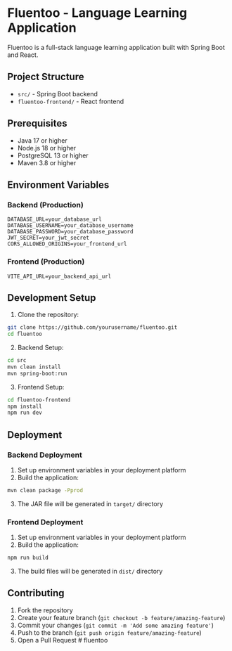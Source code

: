 # Fluentoo - Language Learning Application

Fluentoo is a full-stack language learning application built with Spring Boot and React.

## Project Structure

- `src/` - Spring Boot backend
- `fluentoo-frontend/` - React frontend

## Prerequisites

- Java 17 or higher
- Node.js 18 or higher
- PostgreSQL 13 or higher
- Maven 3.8 or higher

## Environment Variables

### Backend (Production)

```env
DATABASE_URL=your_database_url
DATABASE_USERNAME=your_database_username
DATABASE_PASSWORD=your_database_password
JWT_SECRET=your_jwt_secret
CORS_ALLOWED_ORIGINS=your_frontend_url
```

### Frontend (Production)

```env
VITE_API_URL=your_backend_api_url
```

## Development Setup

1. Clone the repository:

```bash
git clone https://github.com/yourusername/fluentoo.git
cd fluentoo
```

2. Backend Setup:

```bash
cd src
mvn clean install
mvn spring-boot:run
```

3. Frontend Setup:

```bash
cd fluentoo-frontend
npm install
npm run dev
```

## Deployment

### Backend Deployment

1. Set up environment variables in your deployment platform
2. Build the application:

```bash
mvn clean package -Pprod
```

3. The JAR file will be generated in `target/` directory

### Frontend Deployment

1. Set up environment variables in your deployment platform
2. Build the application:

```bash
npm run build
```

3. The build files will be generated in `dist/` directory

## Contributing

1. Fork the repository
2. Create your feature branch (`git checkout -b feature/amazing-feature`)
3. Commit your changes (`git commit -m 'Add some amazing feature'`)
4. Push to the branch (`git push origin feature/amazing-feature`)
5. Open a Pull Request
#   f l u e n t o o  
 